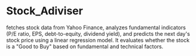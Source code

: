 # Stock_Adiviser
 fetches stock data from Yahoo Finance, analyzes fundamental indicators (P/E ratio, EPS, debt-to-equity, dividend yield), and predicts the next day's stock price using a linear regression model. It evaluates whether the stock is a "Good to Buy" based on fundamental and technical factors.
